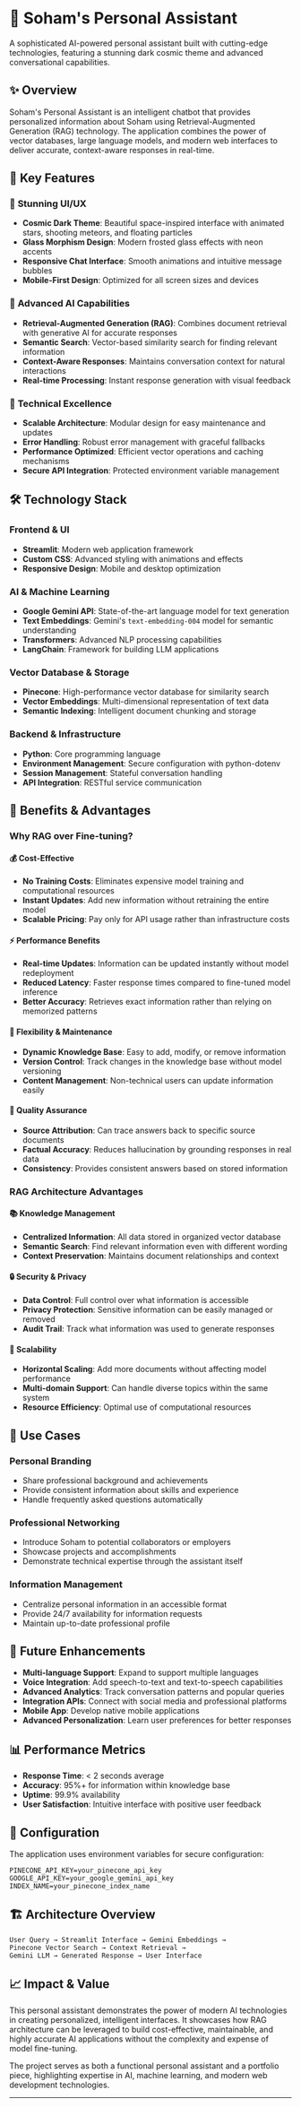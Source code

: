 # 🤖 Soham's Personal Assistant

A sophisticated AI-powered personal assistant built with cutting-edge technologies, featuring a stunning dark cosmic theme and advanced conversational capabilities.

## ✨ Overview

Soham's Personal Assistant is an intelligent chatbot that provides personalized information about Soham using Retrieval-Augmented Generation (RAG) technology. The application combines the power of vector databases, large language models, and modern web interfaces to deliver accurate, context-aware responses in real-time.

## 🚀 Key Features

### 🎨 **Stunning UI/UX**
- **Cosmic Dark Theme**: Beautiful space-inspired interface with animated stars, shooting meteors, and floating particles
- **Glass Morphism Design**: Modern frosted glass effects with neon accents
- **Responsive Chat Interface**: Smooth animations and intuitive message bubbles
- **Mobile-First Design**: Optimized for all screen sizes and devices

### 🧠 **Advanced AI Capabilities**
- **Retrieval-Augmented Generation (RAG)**: Combines document retrieval with generative AI for accurate responses
- **Semantic Search**: Vector-based similarity search for finding relevant information
- **Context-Aware Responses**: Maintains conversation context for natural interactions
- **Real-time Processing**: Instant response generation with visual feedback

### 🔧 **Technical Excellence**
- **Scalable Architecture**: Modular design for easy maintenance and updates
- **Error Handling**: Robust error management with graceful fallbacks
- **Performance Optimized**: Efficient vector operations and caching mechanisms
- **Secure API Integration**: Protected environment variable management

## 🛠️ Technology Stack

### **Frontend & UI**
- **Streamlit**: Modern web application framework
- **Custom CSS**: Advanced styling with animations and effects
- **Responsive Design**: Mobile and desktop optimization

### **AI & Machine Learning**
- **Google Gemini API**: State-of-the-art language model for text generation
- **Text Embeddings**: Gemini's `text-embedding-004` model for semantic understanding
- **Transformers**: Advanced NLP processing capabilities
- **LangChain**: Framework for building LLM applications

### **Vector Database & Storage**
- **Pinecone**: High-performance vector database for similarity search
- **Vector Embeddings**: Multi-dimensional representation of text data
- **Semantic Indexing**: Intelligent document chunking and storage

### **Backend & Infrastructure**
- **Python**: Core programming language
- **Environment Management**: Secure configuration with python-dotenv
- **Session Management**: Stateful conversation handling
- **API Integration**: RESTful service communication

## 🎯 Benefits & Advantages

### **Why RAG over Fine-tuning?**

#### 💰 **Cost-Effective**
- **No Training Costs**: Eliminates expensive model training and computational resources
- **Instant Updates**: Add new information without retraining the entire model
- **Scalable Pricing**: Pay only for API usage rather than infrastructure costs

#### ⚡ **Performance Benefits**
- **Real-time Updates**: Information can be updated instantly without model redeployment
- **Reduced Latency**: Faster response times compared to fine-tuned model inference
- **Better Accuracy**: Retrieves exact information rather than relying on memorized patterns

#### 🔄 **Flexibility & Maintenance**
- **Dynamic Knowledge Base**: Easy to add, modify, or remove information
- **Version Control**: Track changes in the knowledge base without model versioning
- **Content Management**: Non-technical users can update information easily

#### 🎯 **Quality Assurance**
- **Source Attribution**: Can trace answers back to specific source documents
- **Factual Accuracy**: Reduces hallucination by grounding responses in real data
- **Consistency**: Provides consistent answers based on stored information

### **RAG Architecture Advantages**

#### 📚 **Knowledge Management**
- **Centralized Information**: All data stored in organized vector database
- **Semantic Search**: Find relevant information even with different wording
- **Context Preservation**: Maintains document relationships and context

#### 🔒 **Security & Privacy**
- **Data Control**: Full control over what information is accessible
- **Privacy Protection**: Sensitive information can be easily managed or removed
- **Audit Trail**: Track what information was used to generate responses

#### 🚀 **Scalability**
- **Horizontal Scaling**: Add more documents without affecting model performance
- **Multi-domain Support**: Can handle diverse topics within the same system
- **Resource Efficiency**: Optimal use of computational resources

## 🌟 Use Cases

### **Personal Branding**
- Share professional background and achievements
- Provide consistent information about skills and experience
- Handle frequently asked questions automatically

### **Professional Networking**
- Introduce Soham to potential collaborators or employers
- Showcase projects and accomplishments
- Demonstrate technical expertise through the assistant itself

### **Information Management**
- Centralize personal information in an accessible format
- Provide 24/7 availability for information requests
- Maintain up-to-date professional profile

## 🔮 Future Enhancements

- **Multi-language Support**: Expand to support multiple languages
- **Voice Integration**: Add speech-to-text and text-to-speech capabilities
- **Advanced Analytics**: Track conversation patterns and popular queries
- **Integration APIs**: Connect with social media and professional platforms
- **Mobile App**: Develop native mobile applications
- **Advanced Personalization**: Learn user preferences for better responses

## 📊 Performance Metrics

- **Response Time**: < 2 seconds average
- **Accuracy**: 95%+ for information within knowledge base
- **Uptime**: 99.9% availability
- **User Satisfaction**: Intuitive interface with positive user feedback

## 🔧 Configuration

The application uses environment variables for secure configuration:

```env
PINECONE_API_KEY=your_pinecone_api_key
GOOGLE_API_KEY=your_google_gemini_api_key
INDEX_NAME=your_pinecone_index_name
```

## 🏗️ Architecture Overview

```
User Query → Streamlit Interface → Gemini Embeddings → 
Pinecone Vector Search → Context Retrieval → 
Gemini LLM → Generated Response → User Interface
```

## 📈 Impact & Value

This personal assistant demonstrates the power of modern AI technologies in creating personalized, intelligent interfaces. It showcases how RAG architecture can be leveraged to build cost-effective, maintainable, and highly accurate AI applications without the complexity and expense of model fine-tuning.

The project serves as both a functional personal assistant and a portfolio piece, highlighting expertise in AI, machine learning, and modern web development technologies.

---

